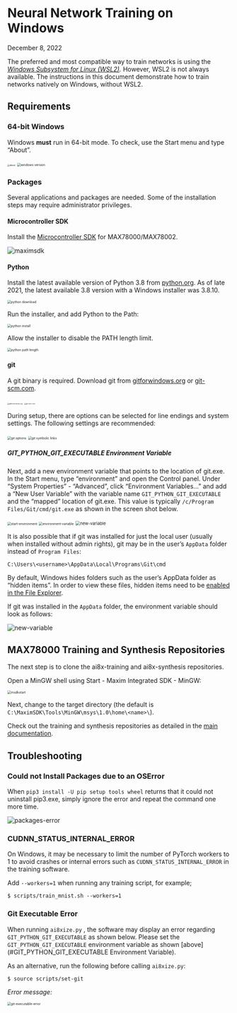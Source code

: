 # Neural Network Training on Windows

December 8, 2022

The preferred and most compatible way to train networks is using the *[Windows Subsystem for Linux (WSL2)](https://github.com/MaximIntegratedAI/ai8x-synthesis/blob/develop/docs/WSL2.md).* However, WSL2 is not always available. The instructions in this document demonstrate how to train networks natively on Windows, without WSL2.

## Requirements

### 64-bit Windows

Windows **must** run in 64-bit mode. To check, use the Start menu and type “About”.

<img src="about.png" alt="about" style="zoom:33%;" />

<img src="winver.png" alt="windows version" style="zoom:50%;" />

### Packages

Several applications and packages are needed. Some of the installation steps may require administrator privileges.

#### Microcontroller SDK

Install the [Microcontroller SDK](https://www.analog.com/en/design-center/evaluation-hardware-and-software/software/software-download?swpart=SFW0010820A) for MAX78000/MAX78002.

![maximsdk](maximsdk.png)

#### Python

Install the latest available version of Python 3.8 from [python.org](https://python.org/downloads/windows/). As of late 2021, the latest available 3.8 version with a Windows installer was 3.8.10.

<img src="python-download.png" alt="python download" style="zoom: 50%;" />

Run the installer, and add Python to the Path:

<img src="pythoninstall.png" alt="python install" style="zoom:50%;" />

Allow the installer to disable the PATH length limit.

<img src="python-pathlength.png" alt="python path length" style="zoom:50%;" />

#### git

A git binary is required. Download git from [gitforwindows.org](https://gitforwindows.org/) or [git-scm.com](https://git-scm.com/download/win).

<img src="gitforwindows.png" alt="gitforwindows.org" style="zoom: 25%;" />
<img src="git-scm-com.png" alt="git-scm.com" style="zoom: 25%;" />

During setup, there are options can be selected for line endings and system settings. The following settings are recommended:

<img src="gitoptions.png" alt="git options" style="zoom:50%;" />

<img src="gitsymboliclinks.png" alt="git symbolic links" style="zoom:50%;" />



##### GIT_PYTHON_GIT_EXECUTABLE Environment Variable

Next, add a new environment variable that points to the location of git.exe. In the Start menu, type “environment” and open the Control panel. Under “System Properties” - “Advanced”, click “Environment Variables…” and add a “New User Variable” with the variable name `GIT_PYTHON_GIT_EXECUTABLE` and the “mapped” location of git.exe. This value is typically `/c/Program Files/Git/cmd/git.exe` as shown in the screen shot below.

<img src="start-environment.png" alt="start-environment" style="zoom:50%;" />

<img src="environment-variable.png" alt="environment-variable" style="zoom:50%;" />

<img src="new-variable.png" alt="new-variable" style="zoom:67%;" />

It is also possible that if git was installed for just the local user (usually when installed without admin rights), git may be in the user’s `AppData` folder instead of `Program Files`:

    C:\Users\<username>\AppData\Local\Programs\Git\cmd

By default, Windows hides folders such as the user’s AppData folder as “hidden items”. In order to view these files, hidden items need to be [enabled in the File Explorer](https://support.microsoft.com/en-us/windows/view-hidden-files-and-folders-in-windows-97fbc472-c603-9d90-91d0-1166d1d9f4b5).

If git was installed in the `AppData` folder, the environment variable should look as follows:

<img src="appdata_var.png" alt="new-variable"/>



## MAX78000 Training and Synthesis Repositories

The next step is to clone the ai8x-training and ai8x-synthesis repositories.

Open a MinGW shell using Start - Maxim Integrated SDK - MinGW:

<img src="msdkstart.png" alt="msdkstart" style="zoom: 50%;" />

Next, change to the target directory (the default is  `C:\MaximSDK\Tools\MinGW\msys\1.0\home\<name>\`).

Check out the training and synthesis repositories as detailed in the [main documentation](https://github.com/MaximIntegratedAI/ai8x-synthesis/blob/develop/README.md#upstream-code).



## Troubleshooting

### Could not Install Packages due to an OSError

When `pip3 install -U pip setup tools wheel` returns that it could not uninstall pip3.exe, simply ignore the error and repeat the command one more time.

![packages-error](packages-error.png)

### CUDNN_STATUS_INTERNAL_ERROR

On Windows, it may be necessary to limit the number of PyTorch workers to 1 to avoid crashes or internal errors such as `CUDNN_STATUS_INTERNAL_ERROR` in the training software.

Add `--workers=1` when running any training script, for example;

```shell
$ scripts/train_mnist.sh --workers=1
```

### Git Executable Error

When running `ai8xize.py` , the software may display an error regarding `GIT_PYTHON_GIT_EXECUTABLE` as shown below. Please set the `GIT_PYTHON_GIT_EXECUTABLE` environment variable as shown [above](#GIT_PYTHON_GIT_EXECUTABLE Environment Variable).

As an alternative, run the following before calling `ai8xize.py`:

```shell
$ source scripts/set-git
```



*Error message:*

<img src="git-executable-error.png" alt="git-executable-error" style="zoom: 50%;" />
